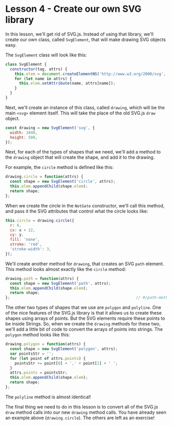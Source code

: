 # Lesson 4 - Create our own SVG library

In this lesson, we'll get rid of SVG.js. Instead of using that library,
we'll create our own class, called
`SvgElement`, that will make drawing SVG objects easy.

The `SvgElement` class will look like this:

```javascript
class SvgElement {
  constructor(tag, attrs) {
    this.elem = document.createElementNS('http://www.w3.org/2000/svg', tag);
    for (let name in attrs) {
      this.elem.setAttribute(name, attrs[name]);
    }
  }
}
```

Next, we'll create an instance of this class, called `drawing`, which will
be the main `<svg>` element itself. This will take the place of the old
SVG.js `draw` object.

```javascript
const drawing = new SvgElement('svg', {
  width: 1840,
  height: 500,
});
```

Next, for each of the types of shapes that we need, we'll add a method to
the `drawing` object that will create the shape, and add it to the drawing.

For example, the `circle` method is defined like this:

```javascript
drawing.circle = function(attrs) {
  const shape = new SvgElement('circle', attrs);
  this.elem.appendChild(shape.elem);
  return shape;
};
```

When we create the circle in the `NotGate` constructor, we'll call this
method, and pass it the SVG attributes that control what the circle looks
like:

```javascript
this.circle = drawing.circle({
  r: 6,
  cx: x + 22,
  cy: y,
  fill: 'none',
  stroke: 'red',
  'stroke-width': 3,
});
```

We'll create another method for `drawing`, that creates an SVG `path` element.
This method looks almost exactly like the `circle` method:

```javascript
drawing.path = function(attrs) {
  const shape = new SvgElement('path', attrs);
  this.elem.appendChild(shape.elem);
  return shape;
};                                                       // #/path-method
```

The other two types of shapes that we use are `polygon` and `polyline`.
One of the nice features of the SVG.js library is that it allows us to
create these shapes using arrays of points. But the SVG elements require
these points to be inside Strings. So, when we create the `drawing` methods
for these two, we'll add a little bit of code to convert the arrays of
points into strings. The `polygon` method looks like this:

```javascript
drawing.polygon = function(attrs) {
  const shape = new SvgElement('polygon', attrs);
  var pointsStr = '';
  for (let point of attrs.points) {
    pointsStr += point[0] + ',' + point[1] + ' ';
  }
  attrs.points = pointsStr;
  this.elem.appendChild(shape.elem);
  return shape;
};
```

The `polyline` method is almost identical!

The final thing we need to do in this lesson is to convert all of the
SVG.js `draw` method calls into our new `drawing` method calls. You have
already seen an example above (`drawing.circle`). The others are left as
an exercise!
